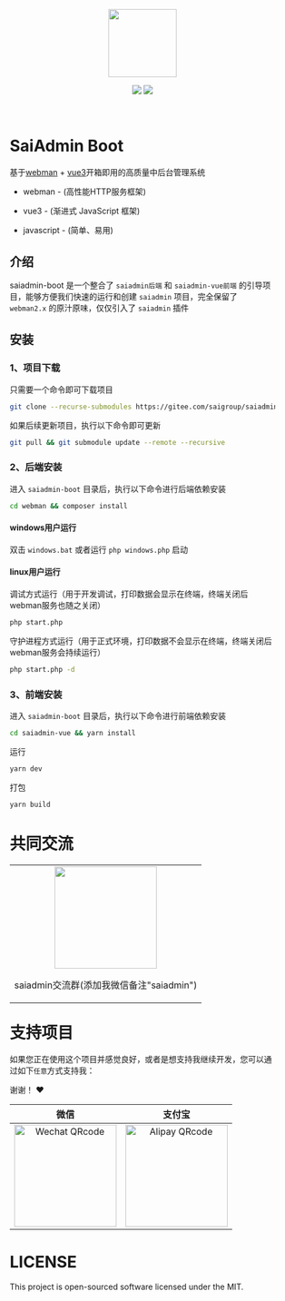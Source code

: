 <p align="center">
  <img src="https://saithink.top/images/logo.png" width="120" />
</p>
<p align="center">
  <img src="https://svg.hamm.cn/badge.svg?key=License&value=MIT" />
  <img src="https://svg.hamm.cn/badge.svg?key=Version&value=5.x" />
</p>

<div style="padding:18px;max-width: 1024px;margin:0 auto;">
<h1>SaiAdmin Boot</h1>

基于<a href="https://www.workerman.net/doc/webman/" target="_blank">webman</a> + <a href="https://vuejs.org" target="_blank">vue3</a>开箱即用的高质量中后台管理系统

- webman - (高性能HTTP服务框架)

- vue3 - (渐进式 JavaScript 框架)

- javascript - (简单、易用)


<h2 style="margin-top: 30px;">介绍</h2>


saiadmin-boot 是一个整合了 `saiadmin后端` 和 `saiadmin-vue前端` 的引导项目，能够方便我们快速的运行和创建 `saiadmin` 项目，完全保留了 `webman2.x` 的原汁原味，仅仅引入了 `saiadmin` 插件

<h2 style="margin-top: 30px;">安装</h2>

<h3>1、项目下载</h3>

只需要一个命令即可下载项目

```bash
git clone --recurse-submodules https://gitee.com/saigroup/saiadmin-boot
```

如果后续更新项目，执行以下命令即可更新

```bash
git pull && git submodule update --remote --recursive
```

<h3>2、后端安装</h3>

进入 `saiadmin-boot` 目录后，执行以下命令进行后端依赖安装

```bash
cd webman && composer install
```

<h4>windows用户运行</h4>

双击 `windows.bat` 或者运行 `php windows.php` 启动

<h4>linux用户运行</h4>

调试方式运行（用于开发调试，打印数据会显示在终端，终端关闭后webman服务也随之关闭）

```bash
php start.php
```

守护进程方式运行（用于正式环境，打印数据不会显示在终端，终端关闭后webman服务会持续运行）

```bash
php start.php -d
```

<h3>3、前端安装</h3>

进入 `saiadmin-boot` 目录后，执行以下命令进行前端依赖安装

```bash
cd saiadmin-vue && yarn install
```

运行

```bash
yarn dev
```

打包

```bash
yarn build
```

<h1>共同交流</h1>

<table>
  <tbody>
    <tr>
      <td align="center" valign="middle">
        <img src="https://saithink.top/images/me.png" class="no-zoom" width="180px">
        <p>saiadmin交流群(添加我微信备注"saiadmin")</p>
      </td>
    </tr>
  </tbody>
</table>

<h1 style="margin-top: 30px;">支持项目</h1>

如果您正在使用这个项目并感觉良好，或者是想支持我继续开发，您可以通过如下`任意`方式支持我：

谢谢！ ❤️


|                                       微信                                       |                                      支付宝                                      |
| :------------------------------------------------------------------------------: | :------------------------------------------------------------------------------: |
| <img src="https://saithink.top/images/wechat.png" alt="Wechat QRcode" width=180> | <img src="https://saithink.top/images/alipay.png" alt="Alipay QRcode" width=180> |

<div style="clear: both">
<h1>LICENSE</h1>
This project is open-sourced software licensed under the MIT.
</div>

</div>
